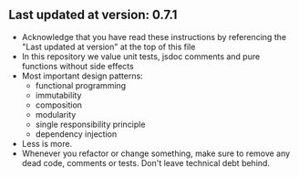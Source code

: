 ## Last updated at version: 0.7.1

- Acknowledge that you have read these instructions by referencing the "Last updated at version" at the top of this file
- In this repository we value unit tests, jsdoc comments and pure functions without side effects
- Most important design patterns:
  - functional programming
  - immutability
  - composition
  - modularity
  - single responsibility principle
  - dependency injection
- Less is more.
- Whenever you refactor or change something, make sure to remove any dead code, comments or tests. Don't leave technical debt behind.
